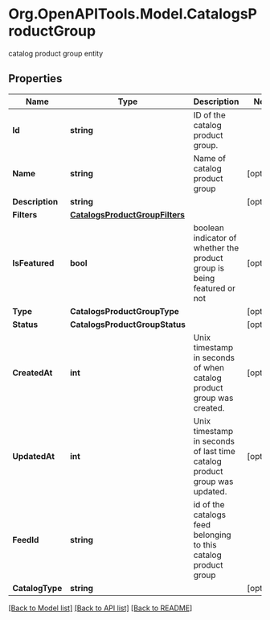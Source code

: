 # Org.OpenAPITools.Model.CatalogsProductGroup
catalog product group entity

## Properties

Name | Type | Description | Notes
------------ | ------------- | ------------- | -------------
**Id** | **string** | ID of the catalog product group. | 
**Name** | **string** | Name of catalog product group | [optional] 
**Description** | **string** |  | [optional] 
**Filters** | [**CatalogsProductGroupFilters**](CatalogsProductGroupFilters.md) |  | 
**IsFeatured** | **bool** | boolean indicator of whether the product group is being featured or not | [optional] 
**Type** | **CatalogsProductGroupType** |  | [optional] 
**Status** | **CatalogsProductGroupStatus** |  | [optional] 
**CreatedAt** | **int** | Unix timestamp in seconds of when catalog product group was created. | [optional] 
**UpdatedAt** | **int** | Unix timestamp in seconds of last time catalog product group was updated. | [optional] 
**FeedId** | **string** | id of the catalogs feed belonging to this catalog product group | 
**CatalogType** | **string** |  | [optional] 

[[Back to Model list]](../README.md#documentation-for-models) [[Back to API list]](../README.md#documentation-for-api-endpoints) [[Back to README]](../README.md)

